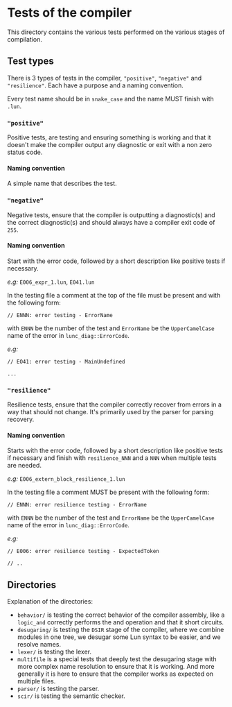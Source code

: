 # Tests of the compiler

This directory contains the various tests performed on the various stages of
compilation.

## Test types

There is 3 types of tests in the compiler, `"positive"`, `"negative"` and
`"resilience"`. Each have a purpose and a naming convention.

Every test name should be in `snake_case` and the name MUST finish with `.lun`.

### `"positive"`

Positive tests, are testing and ensuring something is working and that it
doesn't make the compiler output any diagnostic or exit with a non zero status
code.

#### Naming convention

A simple name that describes the test.

### `"negative"`

Negative tests, ensure that the compiler is outputting a diagnostic(s) and the
correct diagnostic(s) and should always have a compiler exit code of `255`.

#### Naming convention

Start with the error code, followed by a short description like positive tests
if necessary.

*e.g:* `E006_expr_1.lun`, `E041.lun`

In the testing file a comment at the top of the file must be present and with
the following form:

```lun
// ENNN: error testing - ErrorName
```

with `ENNN` be the number of the test and `ErrorName` be the `UpperCamelCase`
name of the error in `lunc_diag::ErrorCode`.

*e.g:*
```lun
// EO41: error testing - MainUndefined

...
```

### `"resilience"`

Resilience tests, ensure that the compiler correctly recover from errors in
a way that should not change. It's primarily used by the parser for parsing
recovery.


#### Naming convention

Starts with the error code, followed by a short description like positive tests
if necessary and finish with `resilience_NNN` and a `NNN` when multiple tests
are needed.

*e.g:* `E006_extern_block_resilience_1.lun`

In the testing file a comment MUST be present with the following form:

```lun
// ENNN: error resilience testing - ErrorName
```

with `ENNN` be the number of the test and `ErrorName` be the `UpperCamelCase`
name of the error in `lunc_diag::ErrorCode`.

*e.g:*
```lun
// E006: error resilience testing - ExpectedToken

// ..
```

## Directories

Explanation of the directories:

- `behavior/` is testing the correct behavior of the compiler assembly, like a
  `logic_and` correctly performs the and operation and that it short circuits.
- `desugaring/` is testing the `DSIR` stage of the compiler, where we combine
  modules in one tree, we desugar some Lun syntax to be easier, and we resolve names.
- `lexer/` is testing the lexer.
- `multifile` is a special tests that deeply test the desugaring stage with more
  complex name resolution to ensure that it is working. And more generally it is
  here to ensure that the compiler works as expected on multiple files.
- `parser/` is testing the parser.
- `scir/` is testing the semantic checker.
